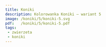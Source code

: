 ```yaml
---
title: Koniki
description: Kolorowanka Koniki – wariant 5
image: /koniki/5/koniki-5.svg
pdf:   /koniki/5/koniki-5.pdf
tags:
 - zwierzeta
 - koniki
---
```

